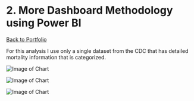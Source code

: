 # 2. More Dashboard Methodology using Power BI

[Back to Portfolio](https://michaeljmerritt.github.io/Portfolio/)

For this analysis I use only a single dataset from the CDC that has detailed mortality information that is categorized.

![Image of Chart](https://michaeljmerritt.github.io/Portfolio/Images/PBIRprtCvdTotal.jpg)

![Image of Chart](https://michaeljmerritt.github.io/Portfolio/Images/PBIRprtCvd2029.jpg)

![Image of Chart](https://michaeljmerritt.github.io/Portfolio/Images/PBIRprtCvd7079.jpg)
